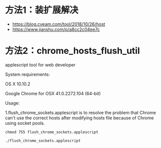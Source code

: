 # 方法1：装扩展解决

+ https://blog.cyeam.com/tool/2018/10/26/host
+ https://www.jianshu.com/p/a8cc2c04ee7c

# 方法2：chrome_hosts_flush_util

applescript tool for web developer

System requirements:

  OS X 10.10.2
  
  Google Chrome for OSX 41.0.2272.104 (64-bit)

Usage:

  1.flush_chrome_sockets.applescript is to resolve the problem that Chrome can't use the correct hosts after modifying hosts file because of  Chrome using socket pools.
    
    chmod 755 flush_chrome_sockets.applescript

    ./flush_chrome_sockets.applescript
